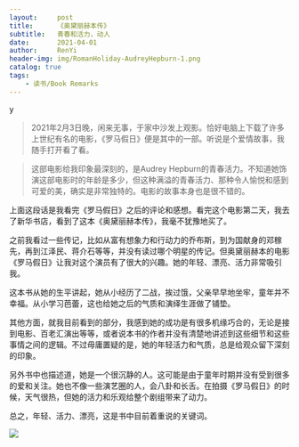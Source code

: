 ```yaml
---
layout:     post
title:      《奥黛丽赫本传》
subtitle:   青春和活力，动人
date:       2021-04-01
author:     RenYi
header-img: img/RomanHoliday-AudreyHepburn-1.png
catalog: true
tags:
    - 读书/Book Remarks
---
```






y

>  2021年2月3日晚，闲来无事，于家中沙发上观影。恰好电脑上下载了许多上世纪有名的电影，《罗马假日》便是其中的一部。听说是个爱情故事，我随手打开看了看。

> 这部电影给我印象最深刻的，是Audrey Hepburn的青春活力。不知道她饰演这部电影时的年龄是多少，但这种满溢的青春活力、那种令人愉悦和感到可爱的美，确实是非常独特的。电影的故事本身也是很不错的。

上面这段话是我看完《罗马假日》之后的评论和感想。看完这个电影第二天，我去了新华书店，看到了这本《奥黛丽赫本传》，我毫不犹豫地买了。

之前我看过一些传记，比如从富有想象力和行动力的乔布斯，到为国献身的邓稼先，再到江泽民、蒋介石等等，并没有读过哪个明星的传记。但奥黛丽赫本的电影《罗马假日》让我对这个演员有了很大的兴趣。她的年轻、漂亮、活力非常吸引我。

这本书从她的生平讲起，她从小经历了二战，挨过饿，父亲早早地坐牢，童年并不幸福。从小学习芭蕾，这也给她之后的气质和演绎生涯做了铺垫。

其他方面，就我目前看到的部分，我感到她的成功是有很多机缘巧合的，无论是接到电影、百老汇演出等等，或者说本书的作者并没有清楚地讲述到这些细节和这些事情之间的逻辑。不过毋庸置疑的是，她的年轻活力和气质，总是给观众留下深刻的印象。

另外书中也描述道，她是一个很沉静的人。这可能是由于童年时期并没有受到很多的爱和关注。她也不像一些演艺圈的人，会八卦和长舌。在拍摄《罗马假日》的时候，天气很热，但她的活力和乐观给整个剧组带来了动力。

总之，年轻、活力、漂亮，这是书中目前着重说的关键词。

![](https://nmrenyi.github.io/img/RomanHoliday-AudreyHepburn-2.png)